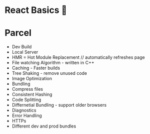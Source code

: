 # React Basics 🚀


# Parcel 
- Dev Build 
- Local Server
- HMR = Hot Module Replacement // automatically refreshes page
- File watching Algorithm - written in C++
- Caching - Faster builds
- Tree Shaking - remove unused code
- Image Optimization
- Bundling
- Compress files 
- Consistent Hashing
- Code Splitting
- Differnetial Bundling - support older browsers
- Diagnostics 
- Error Handling
- HTTPs
- Different dev and prod bundles